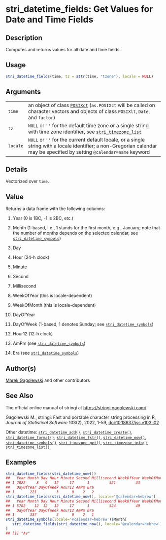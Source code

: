 # stri_datetime_fields: Get Values for Date and Time Fields

## Description

Computes and returns values for all date and time fields.

## Usage

``` r
stri_datetime_fields(time, tz = attr(time, "tzone"), locale = NULL)
```

## Arguments

|          |                                                                                                                                                                                                                      |
|----------|----------------------------------------------------------------------------------------------------------------------------------------------------------------------------------------------------------------------|
| `time`   | an object of class [`POSIXct`](https://stat.ethz.ch/R-manual/R-devel/library/base/html/DateTimeClasses.html) (`as.POSIXct` will be called on character vectors and objects of class `POSIXlt`, `Date`, and `factor`) |
| `tz`     | `NULL` or `''` for the default time zone or a single string with time zone identifier, see [`stri_timezone_list`](stri_timezone_list.md)                                                                             |
| `locale` | `NULL` or `''` for the current default locale, or a single string with a locale identifier; a non-Gregorian calendar may be specified by setting `@calendar=name` keyword                                            |

## Details

Vectorized over `time`.

## Value

Returns a data frame with the following columns:

1.  Year (0 is 1BC, -1 is 2BC, etc.)

2.  Month (1-based, i.e., 1 stands for the first month, e.g., January; note that the number of months depends on the selected calendar, see [`stri_datetime_symbols`](stri_datetime_symbols.md))

3.  Day

4.  Hour (24-h clock)

5.  Minute

6.  Second

7.  Millisecond

8.  WeekOfYear (this is locale-dependent)

9.  WeekOfMonth (this is locale-dependent)

10. DayOfYear

11. DayOfWeek (1-based, 1 denotes Sunday; see [`stri_datetime_symbols`](stri_datetime_symbols.md))

12. Hour12 (12-h clock)

13. AmPm (see [`stri_datetime_symbols`](stri_datetime_symbols.md))

14. Era (see [`stri_datetime_symbols`](stri_datetime_symbols.md))

## Author(s)

[Marek Gagolewski](https://www.gagolewski.com/) and other contributors

## See Also

The official online manual of <span class="pkg">stringi</span> at <https://stringi.gagolewski.com/>

Gagolewski M., <span class="pkg">stringi</span>: Fast and portable character string processing in R, *Journal of Statistical Software* 103(2), 2022, 1-59, [doi:10.18637/jss.v103.i02](https://doi.org/10.18637/jss.v103.i02)

Other datetime: [`stri_datetime_add()`](stri_datetime_add.md), [`stri_datetime_create()`](stri_datetime_create.md), [`stri_datetime_format()`](stri_datetime_format.md), [`stri_datetime_fstr()`](stri_datetime_fstr.md), [`stri_datetime_now()`](stri_datetime_now.md), [`stri_datetime_symbols()`](stri_datetime_symbols.md), [`stri_timezone_get()`](stri_timezone_set.md), [`stri_timezone_info()`](stri_timezone_info.md), [`stri_timezone_list()`](stri_timezone_list.md)

## Examples




```r
stri_datetime_fields(stri_datetime_now())
##   Year Month Day Hour Minute Second Millisecond WeekOfYear WeekOfMonth
## 1 2022     8   9   12     17      1         521         33           2
##   DayOfYear DayOfWeek Hour12 AmPm Era
## 1       221         3      0    2   2
stri_datetime_fields(stri_datetime_now(), locale='@calendar=hebrew')
##   Year Month Day Hour Minute Second Millisecond WeekOfYear WeekOfMonth
## 1 5782    12  12   12     17      1         524         49           3
##   DayOfYear DayOfWeek Hour12 AmPm Era
## 1       337         3      0    2   1
stri_datetime_symbols(locale='@calendar=hebrew')$Month[
   stri_datetime_fields(stri_datetime_now(), locale='@calendar=hebrew')$Month
]
## [1] "Av"
```
